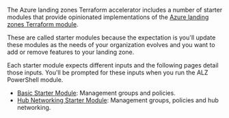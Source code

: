 <!-- markdownlint-disable first-line-h1 -->

The Azure landing zones Terraform accelerator includes a number of starter modules that provide opinionated implementations of the [Azure landing zones Terraform module](https://github.com/Azure/terraform-azurerm-caf-enterprise-scale).

These are called starter modules because the expectation is you'll update these modules as the needs of your organization evolves and you want to add or remove features to your landing zone.

Each starter module expects different inputs and the following pages detail those inputs. You'll be prompted for these inputs when you run the ALZ PowerShell module.

- [Basic Starter Module][wiki_starter_module_basic]: Management groups and policies.
- [Hub Networking Starter Module][wiki_starter_module_hubnetworking]: Management groups, policies and hub networking.

 [//]: # (************************)
 [//]: # (INSERT LINK LABELS BELOW)
 [//]: # (************************)

[wiki_starter_module_basic]:                   %5BUser-Guide%5D-Starter-Module-Basic "Wiki - Starter Modules - Basic"
[wiki_starter_module_hubnetworking]:           %5BUser-Guide%5D-Starter-Module-HubNetworking "Wiki - Start Modules - Hub Networking"